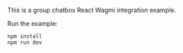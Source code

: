 This is a group chatbox React Wagmi integration example.

Run the example:

```
npm install
npm run dev
```